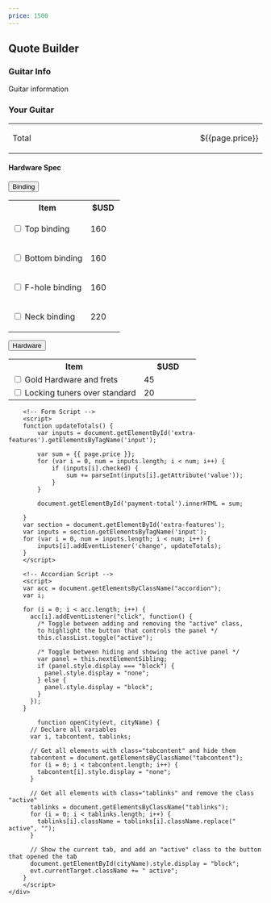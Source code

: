 ```yaml
---
price: 1500
---
```


<!-- Main -->
<div id="main" class="alt">
<section>
	<div class="inner row" id="extra-features">
		<div class="12u 12u(small)">
			<h1>Quote Builder</h1>
		</div>
		<div class="6u 12u(small)">
			<h3>Guitar Info</h3>
			<p>Guitar information</p>
		</div>
		<div class="6u 12u(small) box">
			<h3>Your Guitar</h3>
			<div>
				<table>
					<tbody>
						<tr>
							<td width="80%">
								<p>Total</p>
							</td>
							<td width="20%">
								$<span id="payment-total">{{page.price}}</span>
							</td>
						</tr>
			        </tbody>
			    </table>
			</div>
			<h4>Hardware Spec</h4>
			<!-- Binding -->
			<button class="accordion" id="btn-binding">Binding</button>
			<div class="panel" id="binding">
				<div class="100% row">
				  	<table class="alt">
						<tbody>
							<tr> 
								<th width="70%">Item</th>
				    			<th width="30%">$USD</th>
				    		</tr>
				    		<tr>
				    			<td>
				    				<input class="binding" value="160" type="checkbox" id="Checkbox1" data-toggle="checkbox"> 
				    				<label class="checkbox" for="Checkbox1">Top binding</label>
				    			</td>
				    			<td>
				    				<p>160</p>
				    			</td>
				    		</tr>
				    		<tr>
				    			<td>
				    				<input class="binding" value="160"  type="checkbox" id="Checkbox2" data-toggle="checkbox"> 
									<label class="checkbox" for="Checkbox2">Bottom binding</label>
								</td>
								<td>
									<p>160</p>
								</td>
							</tr>
							<tr>
				    			<td>
				    				<input class="binding" value="160"  type="checkbox" id="Checkbox3" data-toggle="checkbox"> 
									<label class="checkbox" for="Checkbox3">F-hole binding</label>
								</td>
								<td>
									<p>160</p>
								</td>
							</tr>
							<tr>
				    			<td>
				    				<input class="binding" value="220"  type="checkbox" id="Checkbox4" data-toggle="checkbox"> 
									<label class="checkbox" for="Checkbox4">Neck binding</label>
								</td>
								<td>
									<p>220</p>
								</td>
							</tr>
						</tbody>
					</table>
				</div>
			</div>
			<!-- Hardware -->
			<button class="accordion">Hardware</button>
			<div class="panel">
			  <table class="alt">
					<tbody>
						<tr> 
							<th width="70%">Item</th>
			    			<th width="30%">$USD</th>
			    		</tr>
						<tr>
							<td>
								<input value="45" type="checkbox" id="hardware1" data-toggle="checkbox" name="Gold Hardware and frets"> 
			    				<label class="checkbox" for="hardware1">Gold Hardware and frets</label>
							</td>
							<td>45</td>
						</tr>
						<tr>
							<td>
								<input value="20" type="checkbox" id="hardware2" data-toggle="checkbox" name="Locking tuners over standard"> 
			    				<label class="checkbox" for="hardware2">Locking tuners over standard</label>
							</td>
							<td>20</td>
						</tr>
					</tbody>
				</table>
			</div>
		</div>


		<!-- Form Script -->
		<script>
		function updateTotals() {
		    var inputs = document.getElementById('extra-features').getElementsByTagName('input');
		        
		    var sum = {{ page.price }};
		    for (var i = 0, num = inputs.length; i < num; i++) {
		        if (inputs[i].checked) {
		            sum += parseInt(inputs[i].getAttribute('value'));
		        }
		    }

		    document.getElementById('payment-total').innerHTML = sum;
		    
		}
		var section = document.getElementById('extra-features');
		var inputs = section.getElementsByTagName('input');
		for (var i = 0, num = inputs.length; i < num; i++) {
		    inputs[i].addEventListener('change', updateTotals);
		}
		</script>

		<!-- Accordian Script -->
		<script>
		var acc = document.getElementsByClassName("accordion");
		var i;

		for (i = 0; i < acc.length; i++) {
		  acc[i].addEventListener("click", function() {
		    /* Toggle between adding and removing the "active" class,
		    to highlight the button that controls the panel */
		    this.classList.toggle("active");

		    /* Toggle between hiding and showing the active panel */
		    var panel = this.nextElementSibling;
		    if (panel.style.display === "block") {
		      panel.style.display = "none";
		    } else {
		      panel.style.display = "block";
		    }
		  });
		}

			function openCity(evt, cityName) {
		  // Declare all variables
		  var i, tabcontent, tablinks;

		  // Get all elements with class="tabcontent" and hide them
		  tabcontent = document.getElementsByClassName("tabcontent");
		  for (i = 0; i < tabcontent.length; i++) {
		    tabcontent[i].style.display = "none";
		  }

		  // Get all elements with class="tablinks" and remove the class "active"
		  tablinks = document.getElementsByClassName("tablinks");
		  for (i = 0; i < tablinks.length; i++) {
		    tablinks[i].className = tablinks[i].className.replace(" active", "");
		  }

		  // Show the current tab, and add an "active" class to the button that opened the tab
		  document.getElementById(cityName).style.display = "block";
		  evt.currentTarget.className += " active";
		}
		</script>
	</div>
</section>
</div>